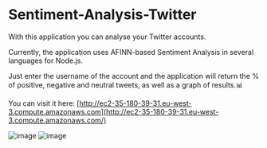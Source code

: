 # Sentiment-Analysis-Twitter

With this application you can analyse your Twitter accounts.

Currently, the application uses AFINN-based Sentiment Analysis in several languages for Node.js.

Just enter the username of the account and the application will return the % of positive, negative and neutral tweets, as well as a graph of results.📊

You can visit it here: [http://ec2-35-180-39-31.eu-west-3.compute.amazonaws.com](http://ec2-35-180-39-31.eu-west-3.compute.amazonaws.com/)

![image](https://user-images.githubusercontent.com/87134926/167301343-0ef7e8ff-180c-454f-a10b-c5015350734e.png)
![image](https://user-images.githubusercontent.com/87134926/167301380-2977b7e4-8aa6-4714-acec-f9c52371eb06.png)
